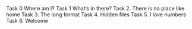 Task 0 Where am I?
Task 1 What’s in there?
Task 2. There is no place like home
Task 3. The long format
Task 4. Hidden files
Task 5. I love numbers
Task 6. Welcome

